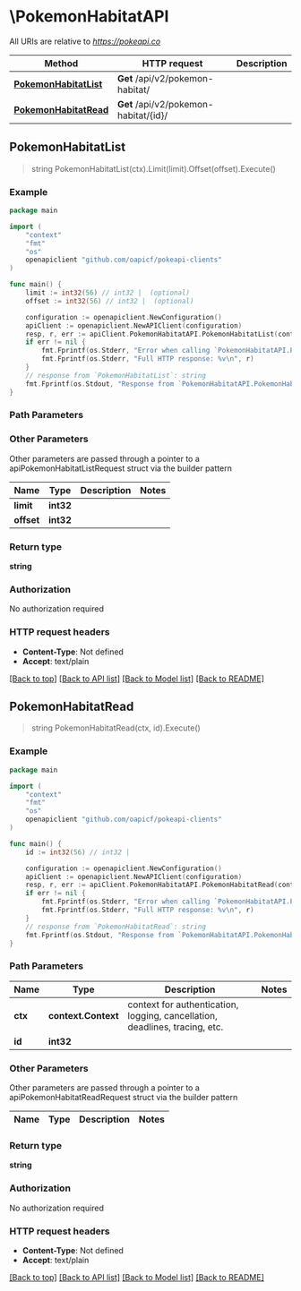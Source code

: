 # \PokemonHabitatAPI

All URIs are relative to *https://pokeapi.co*

Method | HTTP request | Description
------------- | ------------- | -------------
[**PokemonHabitatList**](PokemonHabitatAPI.md#PokemonHabitatList) | **Get** /api/v2/pokemon-habitat/ | 
[**PokemonHabitatRead**](PokemonHabitatAPI.md#PokemonHabitatRead) | **Get** /api/v2/pokemon-habitat/{id}/ | 



## PokemonHabitatList

> string PokemonHabitatList(ctx).Limit(limit).Offset(offset).Execute()



### Example

```go
package main

import (
	"context"
	"fmt"
	"os"
	openapiclient "github.com/oapicf/pokeapi-clients"
)

func main() {
	limit := int32(56) // int32 |  (optional)
	offset := int32(56) // int32 |  (optional)

	configuration := openapiclient.NewConfiguration()
	apiClient := openapiclient.NewAPIClient(configuration)
	resp, r, err := apiClient.PokemonHabitatAPI.PokemonHabitatList(context.Background()).Limit(limit).Offset(offset).Execute()
	if err != nil {
		fmt.Fprintf(os.Stderr, "Error when calling `PokemonHabitatAPI.PokemonHabitatList``: %v\n", err)
		fmt.Fprintf(os.Stderr, "Full HTTP response: %v\n", r)
	}
	// response from `PokemonHabitatList`: string
	fmt.Fprintf(os.Stdout, "Response from `PokemonHabitatAPI.PokemonHabitatList`: %v\n", resp)
}
```

### Path Parameters



### Other Parameters

Other parameters are passed through a pointer to a apiPokemonHabitatListRequest struct via the builder pattern


Name | Type | Description  | Notes
------------- | ------------- | ------------- | -------------
 **limit** | **int32** |  | 
 **offset** | **int32** |  | 

### Return type

**string**

### Authorization

No authorization required

### HTTP request headers

- **Content-Type**: Not defined
- **Accept**: text/plain

[[Back to top]](#) [[Back to API list]](../README.md#documentation-for-api-endpoints)
[[Back to Model list]](../README.md#documentation-for-models)
[[Back to README]](../README.md)


## PokemonHabitatRead

> string PokemonHabitatRead(ctx, id).Execute()



### Example

```go
package main

import (
	"context"
	"fmt"
	"os"
	openapiclient "github.com/oapicf/pokeapi-clients"
)

func main() {
	id := int32(56) // int32 | 

	configuration := openapiclient.NewConfiguration()
	apiClient := openapiclient.NewAPIClient(configuration)
	resp, r, err := apiClient.PokemonHabitatAPI.PokemonHabitatRead(context.Background(), id).Execute()
	if err != nil {
		fmt.Fprintf(os.Stderr, "Error when calling `PokemonHabitatAPI.PokemonHabitatRead``: %v\n", err)
		fmt.Fprintf(os.Stderr, "Full HTTP response: %v\n", r)
	}
	// response from `PokemonHabitatRead`: string
	fmt.Fprintf(os.Stdout, "Response from `PokemonHabitatAPI.PokemonHabitatRead`: %v\n", resp)
}
```

### Path Parameters


Name | Type | Description  | Notes
------------- | ------------- | ------------- | -------------
**ctx** | **context.Context** | context for authentication, logging, cancellation, deadlines, tracing, etc.
**id** | **int32** |  | 

### Other Parameters

Other parameters are passed through a pointer to a apiPokemonHabitatReadRequest struct via the builder pattern


Name | Type | Description  | Notes
------------- | ------------- | ------------- | -------------


### Return type

**string**

### Authorization

No authorization required

### HTTP request headers

- **Content-Type**: Not defined
- **Accept**: text/plain

[[Back to top]](#) [[Back to API list]](../README.md#documentation-for-api-endpoints)
[[Back to Model list]](../README.md#documentation-for-models)
[[Back to README]](../README.md)

